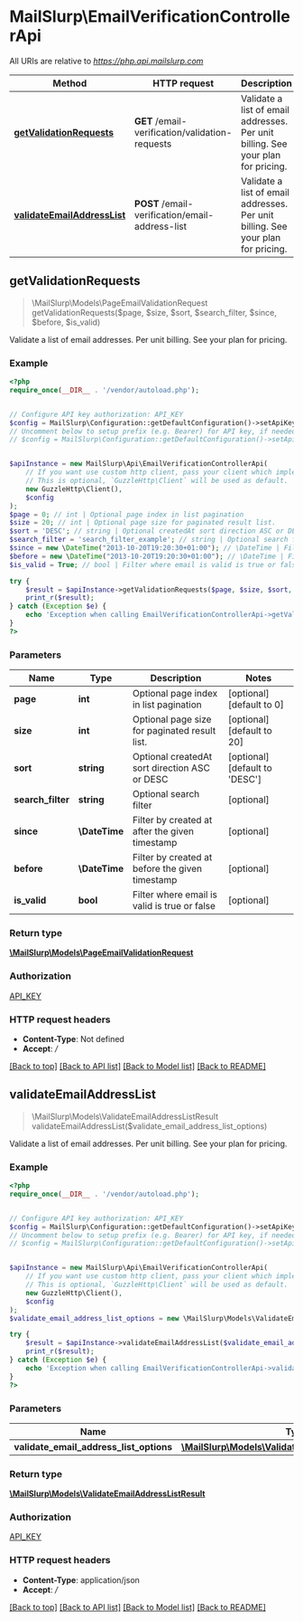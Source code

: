 # MailSlurp\EmailVerificationControllerApi

All URIs are relative to *https://php.api.mailslurp.com*

Method | HTTP request | Description
------------- | ------------- | -------------
[**getValidationRequests**](EmailVerificationControllerApi#getValidationRequests) | **GET** /email-verification/validation-requests | Validate a list of email addresses. Per unit billing. See your plan for pricing.
[**validateEmailAddressList**](EmailVerificationControllerApi#validateEmailAddressList) | **POST** /email-verification/email-address-list | Validate a list of email addresses. Per unit billing. See your plan for pricing.



## getValidationRequests

> \MailSlurp\Models\PageEmailValidationRequest getValidationRequests($page, $size, $sort, $search_filter, $since, $before, $is_valid)

Validate a list of email addresses. Per unit billing. See your plan for pricing.

### Example

```php
<?php
require_once(__DIR__ . '/vendor/autoload.php');


// Configure API key authorization: API_KEY
$config = MailSlurp\Configuration::getDefaultConfiguration()->setApiKey('x-api-key', 'YOUR_API_KEY');
// Uncomment below to setup prefix (e.g. Bearer) for API key, if needed
// $config = MailSlurp\Configuration::getDefaultConfiguration()->setApiKeyPrefix('x-api-key', 'Bearer');


$apiInstance = new MailSlurp\Api\EmailVerificationControllerApi(
    // If you want use custom http client, pass your client which implements `GuzzleHttp\ClientInterface`.
    // This is optional, `GuzzleHttp\Client` will be used as default.
    new GuzzleHttp\Client(),
    $config
);
$page = 0; // int | Optional page index in list pagination
$size = 20; // int | Optional page size for paginated result list.
$sort = 'DESC'; // string | Optional createdAt sort direction ASC or DESC
$search_filter = 'search_filter_example'; // string | Optional search filter
$since = new \DateTime("2013-10-20T19:20:30+01:00"); // \DateTime | Filter by created at after the given timestamp
$before = new \DateTime("2013-10-20T19:20:30+01:00"); // \DateTime | Filter by created at before the given timestamp
$is_valid = True; // bool | Filter where email is valid is true or false

try {
    $result = $apiInstance->getValidationRequests($page, $size, $sort, $search_filter, $since, $before, $is_valid);
    print_r($result);
} catch (Exception $e) {
    echo 'Exception when calling EmailVerificationControllerApi->getValidationRequests: ', $e->getMessage(), PHP_EOL;
}
?>
```

### Parameters


Name | Type | Description  | Notes
------------- | ------------- | ------------- | -------------
 **page** | **int**| Optional page index in list pagination | [optional] [default to 0]
 **size** | **int**| Optional page size for paginated result list. | [optional] [default to 20]
 **sort** | **string**| Optional createdAt sort direction ASC or DESC | [optional] [default to &#39;DESC&#39;]
 **search_filter** | **string**| Optional search filter | [optional]
 **since** | **\DateTime**| Filter by created at after the given timestamp | [optional]
 **before** | **\DateTime**| Filter by created at before the given timestamp | [optional]
 **is_valid** | **bool**| Filter where email is valid is true or false | [optional]

### Return type

[**\MailSlurp\Models\PageEmailValidationRequest**](../Model/PageEmailValidationRequest)

### Authorization

[API_KEY](../../README#API_KEY)

### HTTP request headers

- **Content-Type**: Not defined
- **Accept**: */*

[[Back to top]](#) [[Back to API list]](../../README#documentation-for-api-endpoints)
[[Back to Model list]](../../README#documentation-for-models)
[[Back to README]](../../README)


## validateEmailAddressList

> \MailSlurp\Models\ValidateEmailAddressListResult validateEmailAddressList($validate_email_address_list_options)

Validate a list of email addresses. Per unit billing. See your plan for pricing.

### Example

```php
<?php
require_once(__DIR__ . '/vendor/autoload.php');


// Configure API key authorization: API_KEY
$config = MailSlurp\Configuration::getDefaultConfiguration()->setApiKey('x-api-key', 'YOUR_API_KEY');
// Uncomment below to setup prefix (e.g. Bearer) for API key, if needed
// $config = MailSlurp\Configuration::getDefaultConfiguration()->setApiKeyPrefix('x-api-key', 'Bearer');


$apiInstance = new MailSlurp\Api\EmailVerificationControllerApi(
    // If you want use custom http client, pass your client which implements `GuzzleHttp\ClientInterface`.
    // This is optional, `GuzzleHttp\Client` will be used as default.
    new GuzzleHttp\Client(),
    $config
);
$validate_email_address_list_options = new \MailSlurp\Models\ValidateEmailAddressListOptions(); // \MailSlurp\Models\ValidateEmailAddressListOptions | 

try {
    $result = $apiInstance->validateEmailAddressList($validate_email_address_list_options);
    print_r($result);
} catch (Exception $e) {
    echo 'Exception when calling EmailVerificationControllerApi->validateEmailAddressList: ', $e->getMessage(), PHP_EOL;
}
?>
```

### Parameters


Name | Type | Description  | Notes
------------- | ------------- | ------------- | -------------
 **validate_email_address_list_options** | [**\MailSlurp\Models\ValidateEmailAddressListOptions**](../Model/ValidateEmailAddressListOptions)|  |

### Return type

[**\MailSlurp\Models\ValidateEmailAddressListResult**](../Model/ValidateEmailAddressListResult)

### Authorization

[API_KEY](../../README#API_KEY)

### HTTP request headers

- **Content-Type**: application/json
- **Accept**: */*

[[Back to top]](#) [[Back to API list]](../../README#documentation-for-api-endpoints)
[[Back to Model list]](../../README#documentation-for-models)
[[Back to README]](../../README)

